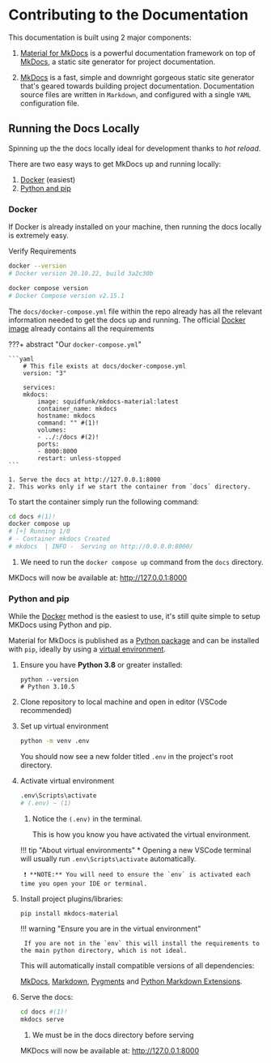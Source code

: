 # Contributing to the Documentation

This documentation is built using 2 major components:

1. [Material for MkDocs](https://squidfunk.github.io/mkdocs-material/) is a powerful documentation framework on top of [MkDocs](https://www.mkdocs.org), a static site generator for project documentation.

1. [MkDocs](https://www.mkdocs.org) is a fast, simple and downright gorgeous static site generator that's geared towards building project documentation. Documentation source files are written in `Markdown`, and configured with a single `YAML` configuration file.

## Running the Docs Locally
Spinning up the the docs locally ideal for development thanks to *hot reload*.

There are two easy ways to get MkDocs up and running locally:

1. [Docker](#docker) (easiest)
1. [Python and pip](#python-and-pip)

### Docker

If Docker is already installed on your machine, then running the docs locally is extremely easy.

Verify Requirements
```bash
docker --version
# Docker version 20.10.22, build 3a2c30b

docker compose version
# Docker Compose version v2.15.1
```

The `docs/docker-compose.yml` file within the repo already has all the relevant information needed to get the docs up and running.
The official [Docker image](https://hub.docker.com/r/squidfunk/mkdocs-material/) already contains all the requirements

???+ abstract "Our `docker-compose.yml`"
   
    ```yaml
        # This file exists at docs/docker-compose.yml 
        version: "3"

        services:
        mkdocs:
            image: squidfunk/mkdocs-material:latest
            container_name: mkdocs
            hostname: mkdocs
            command: "" #(1)!
            volumes:
            - ../:/docs #(2)!
            ports:
            - 8000:8000
            restart: unless-stopped
    ```

    1. Serve the docs at http://127.0.0.1:8000
    2. This works only if we start the container from `docs` directory.

To start the container simply run the following command:
```bash
cd docs #(1)!
docker compose up
# [+] Running 1/0
# - Container mkdocs Created
# mkdocs  | INFO -  Serving on http://0.0.0.0:8000/
```

1. We need to run the `docker compose up` command from the `docs` directory.

MKDocs will now be available at: http://127.0.0.1:8000

### Python and pip

While the [Docker](#docker) method is the easiest to use, it's still quite simple to setup MKDocs using Python and pip.

Material for MkDocs is published as a [Python package](https://pypi.org/project/mkdocs-material/) and can be installed with
`pip`, ideally by using a [virtual environment](https://realpython.com/what-is-pip/#using-pip-in-a-python-virtual-environment).

1. Ensure you have **Python 3.8** or greater installed: 
   ```command
   python --version
   # Python 3.10.5
   ```
1. Clone repository to local machine and open in editor (VSCode recommended)
1. Set up virtual environment
   ```bash
   python -m venv .env
   ```
   You should now see a new folder titled `.env` in the project's root directory.

1. Activate virtual environment

    ```bash
    .env\Scripts\activate
    # (.env) ~ (1)
    ```

    1. Notice the `(.env)` in the terminal.
   
        This is how you know you have activated the virtual environment.


    !!! tip "About virtual environments"
        * Opening a new VSCode terminal will usually run `.env\Scripts\activate` automatically.

        ❗ **NOTE:** You will need to ensure the `env` is activated each time you open your IDE or terminal.

2. Install project plugins/libraries: 
   
    ```command
    pip install mkdocs-material
    ```
   
    !!! warning "Ensure you are in the virtual environment"

        If you are not in the `env` this will install the requirements to the main python directory, which is not ideal.

    This will automatically install compatible versions of all dependencies:

    [MkDocs](https://www.mkdocs.org/), [Markdown](https://python-markdown.github.io/), [Pygments](https://pygments.org/) and [Python Markdown Extensions](https://facelessuser.github.io/pymdown-extensions/).

3. Serve the docs:
   
    ```bash
    cd docs #(1)!
    mkdocs serve
    ```

    1. We must be in the docs directory before serving
   

   MKDocs will now be available at: http://127.0.0.1:8000

<br>
<br>